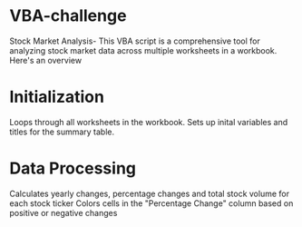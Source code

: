 # VBA-challenge
Stock Market Analysis-
This VBA script is a comprehensive tool for analyzing stock market data across multiple worksheets in a workbook. Here's an overview

#  Initialization
Loops through all worksheets in the workbook.
Sets up inital variables and titles for the summary table.

#  Data Processing
Calculates yearly changes, percentage changes and total stock volume for each stock ticker
Colors cells in the "Percentage Change" column based on positive or negative changes


